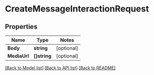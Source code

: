 # CreateMessageInteractionRequest

## Properties
Name | Type | Notes
------------ | ------------- | -------------
**Body** | **string** | [optional] 
**MediaUrl** | **[]string** | [optional] 

[[Back to Model list]](../README.md#documentation-for-models) [[Back to API list]](../README.md#documentation-for-api-endpoints) [[Back to README]](../README.md)


